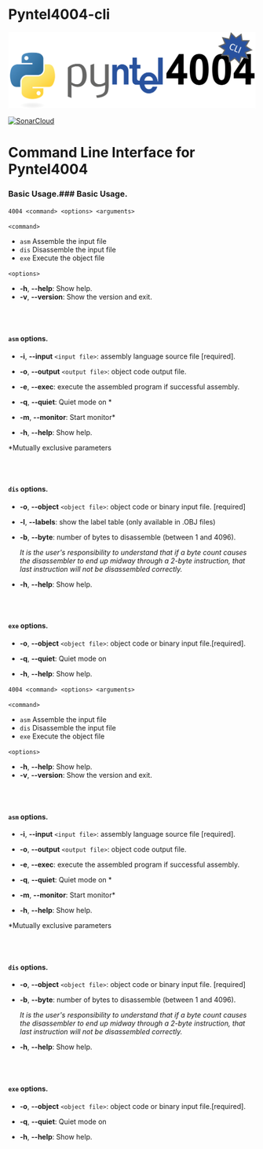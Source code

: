 # Pyntel4004-cli

![Pyntel4004-cli Logo](https://raw.githubusercontent.com/alshapton/Pyntel4004-cli/main/images/pyntel4004-cli.png)

[![SonarCloud](https://sonarcloud.io/images/project_badges/sonarcloud-white.svg)](https://sonarcloud.io/summary/new_code?id=alshapton_Pyntel4004-cli)

<h1>Command Line Interface for Pyntel4004</h1>

### Basic Usage.### Basic Usage.

`4004 <command> <options> <arguments>`

`<command>`
- `asm`  Assemble the input file
- `dis`  Disassemble the input file
- `exe`  Execute the object file

`<options>`
- **-h**, **--help**: Show help.
- **-v**, **--version**:  Show the version and exit.

<br>
<br>

#### `asm` options.

- **-i**, **--input** `<input file>`: assembly language source file [required].
- **-o**, **--output** `<output file>`: object code output file.
- **-e**, **--exec**: execute the assembled program if successful assembly.

- **-q**, **--quiet**: Quiet mode on *
- **-m**, **--monitor**: Start monitor*

- **-h**, **--help**: Show help.

*Mutually exclusive parameters

<br>
<br>

#### `dis` options.

- **-o**, **--object** `<object file>`: object code or binary input file. [required]
- **-l**, **--labels**: show the label table (only available in .OBJ files)
- **-b**, **--byte**: number of bytes to disassemble (between 1 and 4096).

    *It is the user's responsibility to understand that if a byte count causes the disassembler to end up midway through a 2-byte instruction, that last instruction will not be disassembled correctly.*

- **-h**, **--help**: Show help.

<br>
<br>

#### `exe` options.

- **-o**, **--object** `<object file>`: object code or binary input file.[required].
- **-q**, **--quiet**: Quiet mode on

- **-h**, **--help**: Show help.

`4004 <command> <options> <arguments>`

`<command>`
- `asm`  Assemble the input file
- `dis`  Disassemble the input file
- `exe`  Execute the object file

`<options>`
- **-h**, **--help**: Show help.
- **-v**, **--version**:  Show the version and exit.

<br>
<br>

#### `asm` options.

- **-i**, **--input** `<input file>`: assembly language source file [required].
- **-o**, **--output** `<output file>`: object code output file.
- **-e**, **--exec**: execute the assembled program if successful assembly.

- **-q**, **--quiet**: Quiet mode on *
- **-m**, **--monitor**: Start monitor*

- **-h**, **--help**: Show help.

*Mutually exclusive parameters

<br>
<br>

#### `dis` options.

- **-o**, **--object** `<object file>`: object code or binary input file. [required]
- **-b**, **--byte**: number of bytes to disassemble (between 1 and 4096).

    *It is the user's responsibility to understand that if a byte count causes the disassembler to end up midway through a 2-byte instruction, that last instruction will not be disassembled correctly.*

- **-h**, **--help**: Show help.

<br>
<br>

#### `exe` options.

- **-o**, **--object** `<object file>`: object code or binary input file.[required].
- **-q**, **--quiet**: Quiet mode on

- **-h**, **--help**: Show help.
